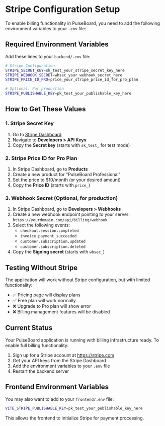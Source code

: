 # Stripe Configuration Setup

To enable billing functionality in PulseBoard, you need to add the following environment variables to your `.env` file:

## Required Environment Variables

Add these lines to your `backend/.env` file:

```bash
# Stripe Configuration
STRIPE_SECRET_KEY=sk_test_your_stripe_secret_key_here
STRIPE_WEBHOOK_SECRET=whsec_your_webhook_secret_here
STRIPE_PRICE_ID_PRO=price_your_stripe_price_id_for_pro_plan

# Optional: For production
STRIPE_PUBLISHABLE_KEY=pk_test_your_publishable_key_here
```

## How to Get These Values

### 1. Stripe Secret Key
1. Go to [Stripe Dashboard](https://dashboard.stripe.com/)
2. Navigate to **Developers > API Keys**
3. Copy the **Secret key** (starts with `sk_test_` for test mode)

### 2. Stripe Price ID for Pro Plan
1. In Stripe Dashboard, go to **Products**
2. Create a new product for "PulseBoard Professional" 
3. Set the price to $10/month (or your desired amount)
4. Copy the **Price ID** (starts with `price_`)

### 3. Webhook Secret (Optional, for production)
1. In Stripe Dashboard, go to **Developers > Webhooks**
2. Create a new webhook endpoint pointing to your server: `https://yourdomain.com/api/billing/webhook`
3. Select the following events:
   - `checkout.session.completed`
   - `invoice.payment_succeeded`
   - `customer.subscription.updated`
   - `customer.subscription.deleted`
4. Copy the **Signing secret** (starts with `whsec_`)

## Testing Without Stripe

The application will work without Stripe configuration, but with limited functionality:
- ✅ Pricing page will display plans
- ✅ Free plan will work normally
- ❌ Upgrade to Pro plan will show error
- ❌ Billing management features will be disabled

## Current Status

Your PulseBoard application is running with billing infrastructure ready. To enable full billing functionality:

1. Sign up for a Stripe account at https://stripe.com
2. Get your API keys from the Stripe Dashboard
3. Add the environment variables to your `.env` file
4. Restart the backend server

## Frontend Environment Variables

You may also want to add to your `frontend/.env` file:

```bash
VITE_STRIPE_PUBLISHABLE_KEY=pk_test_your_publishable_key_here
```

This allows the frontend to initialize Stripe for payment processing. 